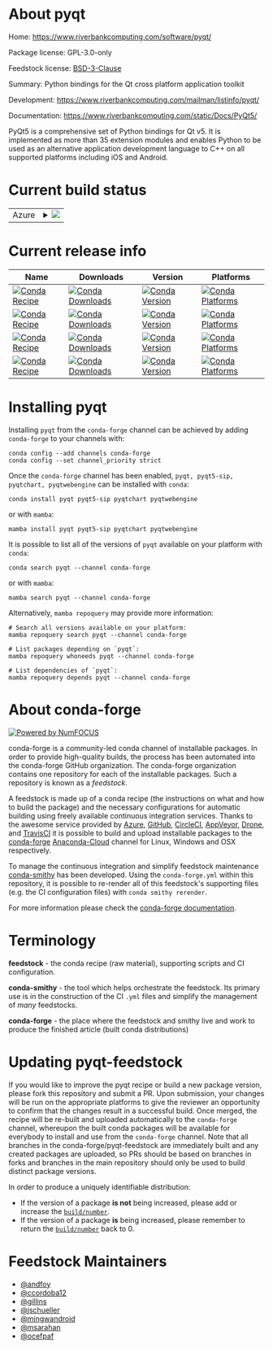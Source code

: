 About pyqt
==========

Home: https://www.riverbankcomputing.com/software/pyqt/

Package license: GPL-3.0-only

Feedstock license: [BSD-3-Clause](https://github.com/conda-forge/pyqt-feedstock/blob/main/LICENSE.txt)

Summary: Python bindings for the Qt cross platform application toolkit

Development: https://www.riverbankcomputing.com/mailman/listinfo/pyqt/

Documentation: https://www.riverbankcomputing.com/static/Docs/PyQt5/

PyQt5 is a comprehensive set of Python bindings for Qt v5.
It is implemented as more than 35 extension modules and enables Python
to be used as an alternative application development language to C++ on
all supported platforms including iOS and Android.


Current build status
====================


<table>
    
  <tr>
    <td>Azure</td>
    <td>
      <details>
        <summary>
          <a href="https://dev.azure.com/conda-forge/feedstock-builds/_build/latest?definitionId=4133&branchName=main">
            <img src="https://dev.azure.com/conda-forge/feedstock-builds/_apis/build/status/pyqt-feedstock?branchName=main">
          </a>
        </summary>
        <table>
          <thead><tr><th>Variant</th><th>Status</th></tr></thead>
          <tbody><tr>
              <td>linux_64_python3.10.____cpython</td>
              <td>
                <a href="https://dev.azure.com/conda-forge/feedstock-builds/_build/latest?definitionId=4133&branchName=main">
                  <img src="https://dev.azure.com/conda-forge/feedstock-builds/_apis/build/status/pyqt-feedstock?branchName=main&jobName=linux&configuration=linux_64_python3.10.____cpython" alt="variant">
                </a>
              </td>
            </tr><tr>
              <td>linux_64_python3.7.____cpython</td>
              <td>
                <a href="https://dev.azure.com/conda-forge/feedstock-builds/_build/latest?definitionId=4133&branchName=main">
                  <img src="https://dev.azure.com/conda-forge/feedstock-builds/_apis/build/status/pyqt-feedstock?branchName=main&jobName=linux&configuration=linux_64_python3.7.____cpython" alt="variant">
                </a>
              </td>
            </tr><tr>
              <td>linux_64_python3.8.____cpython</td>
              <td>
                <a href="https://dev.azure.com/conda-forge/feedstock-builds/_build/latest?definitionId=4133&branchName=main">
                  <img src="https://dev.azure.com/conda-forge/feedstock-builds/_apis/build/status/pyqt-feedstock?branchName=main&jobName=linux&configuration=linux_64_python3.8.____cpython" alt="variant">
                </a>
              </td>
            </tr><tr>
              <td>linux_64_python3.9.____cpython</td>
              <td>
                <a href="https://dev.azure.com/conda-forge/feedstock-builds/_build/latest?definitionId=4133&branchName=main">
                  <img src="https://dev.azure.com/conda-forge/feedstock-builds/_apis/build/status/pyqt-feedstock?branchName=main&jobName=linux&configuration=linux_64_python3.9.____cpython" alt="variant">
                </a>
              </td>
            </tr><tr>
              <td>linux_aarch64_python3.10.____cpython</td>
              <td>
                <a href="https://dev.azure.com/conda-forge/feedstock-builds/_build/latest?definitionId=4133&branchName=main">
                  <img src="https://dev.azure.com/conda-forge/feedstock-builds/_apis/build/status/pyqt-feedstock?branchName=main&jobName=linux&configuration=linux_aarch64_python3.10.____cpython" alt="variant">
                </a>
              </td>
            </tr><tr>
              <td>linux_aarch64_python3.7.____cpython</td>
              <td>
                <a href="https://dev.azure.com/conda-forge/feedstock-builds/_build/latest?definitionId=4133&branchName=main">
                  <img src="https://dev.azure.com/conda-forge/feedstock-builds/_apis/build/status/pyqt-feedstock?branchName=main&jobName=linux&configuration=linux_aarch64_python3.7.____cpython" alt="variant">
                </a>
              </td>
            </tr><tr>
              <td>linux_aarch64_python3.8.____cpython</td>
              <td>
                <a href="https://dev.azure.com/conda-forge/feedstock-builds/_build/latest?definitionId=4133&branchName=main">
                  <img src="https://dev.azure.com/conda-forge/feedstock-builds/_apis/build/status/pyqt-feedstock?branchName=main&jobName=linux&configuration=linux_aarch64_python3.8.____cpython" alt="variant">
                </a>
              </td>
            </tr><tr>
              <td>linux_aarch64_python3.9.____cpython</td>
              <td>
                <a href="https://dev.azure.com/conda-forge/feedstock-builds/_build/latest?definitionId=4133&branchName=main">
                  <img src="https://dev.azure.com/conda-forge/feedstock-builds/_apis/build/status/pyqt-feedstock?branchName=main&jobName=linux&configuration=linux_aarch64_python3.9.____cpython" alt="variant">
                </a>
              </td>
            </tr><tr>
              <td>osx_64_python3.10.____cpython</td>
              <td>
                <a href="https://dev.azure.com/conda-forge/feedstock-builds/_build/latest?definitionId=4133&branchName=main">
                  <img src="https://dev.azure.com/conda-forge/feedstock-builds/_apis/build/status/pyqt-feedstock?branchName=main&jobName=osx&configuration=osx_64_python3.10.____cpython" alt="variant">
                </a>
              </td>
            </tr><tr>
              <td>osx_64_python3.7.____cpython</td>
              <td>
                <a href="https://dev.azure.com/conda-forge/feedstock-builds/_build/latest?definitionId=4133&branchName=main">
                  <img src="https://dev.azure.com/conda-forge/feedstock-builds/_apis/build/status/pyqt-feedstock?branchName=main&jobName=osx&configuration=osx_64_python3.7.____cpython" alt="variant">
                </a>
              </td>
            </tr><tr>
              <td>osx_64_python3.8.____cpython</td>
              <td>
                <a href="https://dev.azure.com/conda-forge/feedstock-builds/_build/latest?definitionId=4133&branchName=main">
                  <img src="https://dev.azure.com/conda-forge/feedstock-builds/_apis/build/status/pyqt-feedstock?branchName=main&jobName=osx&configuration=osx_64_python3.8.____cpython" alt="variant">
                </a>
              </td>
            </tr><tr>
              <td>osx_64_python3.9.____cpython</td>
              <td>
                <a href="https://dev.azure.com/conda-forge/feedstock-builds/_build/latest?definitionId=4133&branchName=main">
                  <img src="https://dev.azure.com/conda-forge/feedstock-builds/_apis/build/status/pyqt-feedstock?branchName=main&jobName=osx&configuration=osx_64_python3.9.____cpython" alt="variant">
                </a>
              </td>
            </tr><tr>
              <td>osx_arm64_python3.10.____cpython</td>
              <td>
                <a href="https://dev.azure.com/conda-forge/feedstock-builds/_build/latest?definitionId=4133&branchName=main">
                  <img src="https://dev.azure.com/conda-forge/feedstock-builds/_apis/build/status/pyqt-feedstock?branchName=main&jobName=osx&configuration=osx_arm64_python3.10.____cpython" alt="variant">
                </a>
              </td>
            </tr><tr>
              <td>osx_arm64_python3.8.____cpython</td>
              <td>
                <a href="https://dev.azure.com/conda-forge/feedstock-builds/_build/latest?definitionId=4133&branchName=main">
                  <img src="https://dev.azure.com/conda-forge/feedstock-builds/_apis/build/status/pyqt-feedstock?branchName=main&jobName=osx&configuration=osx_arm64_python3.8.____cpython" alt="variant">
                </a>
              </td>
            </tr><tr>
              <td>osx_arm64_python3.9.____cpython</td>
              <td>
                <a href="https://dev.azure.com/conda-forge/feedstock-builds/_build/latest?definitionId=4133&branchName=main">
                  <img src="https://dev.azure.com/conda-forge/feedstock-builds/_apis/build/status/pyqt-feedstock?branchName=main&jobName=osx&configuration=osx_arm64_python3.9.____cpython" alt="variant">
                </a>
              </td>
            </tr><tr>
              <td>win_64_python3.10.____cpython</td>
              <td>
                <a href="https://dev.azure.com/conda-forge/feedstock-builds/_build/latest?definitionId=4133&branchName=main">
                  <img src="https://dev.azure.com/conda-forge/feedstock-builds/_apis/build/status/pyqt-feedstock?branchName=main&jobName=win&configuration=win_64_python3.10.____cpython" alt="variant">
                </a>
              </td>
            </tr><tr>
              <td>win_64_python3.7.____cpython</td>
              <td>
                <a href="https://dev.azure.com/conda-forge/feedstock-builds/_build/latest?definitionId=4133&branchName=main">
                  <img src="https://dev.azure.com/conda-forge/feedstock-builds/_apis/build/status/pyqt-feedstock?branchName=main&jobName=win&configuration=win_64_python3.7.____cpython" alt="variant">
                </a>
              </td>
            </tr><tr>
              <td>win_64_python3.8.____cpython</td>
              <td>
                <a href="https://dev.azure.com/conda-forge/feedstock-builds/_build/latest?definitionId=4133&branchName=main">
                  <img src="https://dev.azure.com/conda-forge/feedstock-builds/_apis/build/status/pyqt-feedstock?branchName=main&jobName=win&configuration=win_64_python3.8.____cpython" alt="variant">
                </a>
              </td>
            </tr><tr>
              <td>win_64_python3.9.____cpython</td>
              <td>
                <a href="https://dev.azure.com/conda-forge/feedstock-builds/_build/latest?definitionId=4133&branchName=main">
                  <img src="https://dev.azure.com/conda-forge/feedstock-builds/_apis/build/status/pyqt-feedstock?branchName=main&jobName=win&configuration=win_64_python3.9.____cpython" alt="variant">
                </a>
              </td>
            </tr>
          </tbody>
        </table>
      </details>
    </td>
  </tr>
</table>

Current release info
====================

| Name | Downloads | Version | Platforms |
| --- | --- | --- | --- |
| [![Conda Recipe](https://img.shields.io/badge/recipe-pyqt-green.svg)](https://anaconda.org/conda-forge/pyqt) | [![Conda Downloads](https://img.shields.io/conda/dn/conda-forge/pyqt.svg)](https://anaconda.org/conda-forge/pyqt) | [![Conda Version](https://img.shields.io/conda/vn/conda-forge/pyqt.svg)](https://anaconda.org/conda-forge/pyqt) | [![Conda Platforms](https://img.shields.io/conda/pn/conda-forge/pyqt.svg)](https://anaconda.org/conda-forge/pyqt) |
| [![Conda Recipe](https://img.shields.io/badge/recipe-pyqt5--sip-green.svg)](https://anaconda.org/conda-forge/pyqt5-sip) | [![Conda Downloads](https://img.shields.io/conda/dn/conda-forge/pyqt5-sip.svg)](https://anaconda.org/conda-forge/pyqt5-sip) | [![Conda Version](https://img.shields.io/conda/vn/conda-forge/pyqt5-sip.svg)](https://anaconda.org/conda-forge/pyqt5-sip) | [![Conda Platforms](https://img.shields.io/conda/pn/conda-forge/pyqt5-sip.svg)](https://anaconda.org/conda-forge/pyqt5-sip) |
| [![Conda Recipe](https://img.shields.io/badge/recipe-pyqtchart-green.svg)](https://anaconda.org/conda-forge/pyqtchart) | [![Conda Downloads](https://img.shields.io/conda/dn/conda-forge/pyqtchart.svg)](https://anaconda.org/conda-forge/pyqtchart) | [![Conda Version](https://img.shields.io/conda/vn/conda-forge/pyqtchart.svg)](https://anaconda.org/conda-forge/pyqtchart) | [![Conda Platforms](https://img.shields.io/conda/pn/conda-forge/pyqtchart.svg)](https://anaconda.org/conda-forge/pyqtchart) |
| [![Conda Recipe](https://img.shields.io/badge/recipe-pyqtwebengine-green.svg)](https://anaconda.org/conda-forge/pyqtwebengine) | [![Conda Downloads](https://img.shields.io/conda/dn/conda-forge/pyqtwebengine.svg)](https://anaconda.org/conda-forge/pyqtwebengine) | [![Conda Version](https://img.shields.io/conda/vn/conda-forge/pyqtwebengine.svg)](https://anaconda.org/conda-forge/pyqtwebengine) | [![Conda Platforms](https://img.shields.io/conda/pn/conda-forge/pyqtwebengine.svg)](https://anaconda.org/conda-forge/pyqtwebengine) |

Installing pyqt
===============

Installing `pyqt` from the `conda-forge` channel can be achieved by adding `conda-forge` to your channels with:

```
conda config --add channels conda-forge
conda config --set channel_priority strict
```

Once the `conda-forge` channel has been enabled, `pyqt, pyqt5-sip, pyqtchart, pyqtwebengine` can be installed with `conda`:

```
conda install pyqt pyqt5-sip pyqtchart pyqtwebengine
```

or with `mamba`:

```
mamba install pyqt pyqt5-sip pyqtchart pyqtwebengine
```

It is possible to list all of the versions of `pyqt` available on your platform with `conda`:

```
conda search pyqt --channel conda-forge
```

or with `mamba`:

```
mamba search pyqt --channel conda-forge
```

Alternatively, `mamba repoquery` may provide more information:

```
# Search all versions available on your platform:
mamba repoquery search pyqt --channel conda-forge

# List packages depending on `pyqt`:
mamba repoquery whoneeds pyqt --channel conda-forge

# List dependencies of `pyqt`:
mamba repoquery depends pyqt --channel conda-forge
```


About conda-forge
=================

[![Powered by
NumFOCUS](https://img.shields.io/badge/powered%20by-NumFOCUS-orange.svg?style=flat&colorA=E1523D&colorB=007D8A)](https://numfocus.org)

conda-forge is a community-led conda channel of installable packages.
In order to provide high-quality builds, the process has been automated into the
conda-forge GitHub organization. The conda-forge organization contains one repository
for each of the installable packages. Such a repository is known as a *feedstock*.

A feedstock is made up of a conda recipe (the instructions on what and how to build
the package) and the necessary configurations for automatic building using freely
available continuous integration services. Thanks to the awesome service provided by
[Azure](https://azure.microsoft.com/en-us/services/devops/), [GitHub](https://github.com/),
[CircleCI](https://circleci.com/), [AppVeyor](https://www.appveyor.com/),
[Drone](https://cloud.drone.io/welcome), and [TravisCI](https://travis-ci.com/)
it is possible to build and upload installable packages to the
[conda-forge](https://anaconda.org/conda-forge) [Anaconda-Cloud](https://anaconda.org/)
channel for Linux, Windows and OSX respectively.

To manage the continuous integration and simplify feedstock maintenance
[conda-smithy](https://github.com/conda-forge/conda-smithy) has been developed.
Using the ``conda-forge.yml`` within this repository, it is possible to re-render all of
this feedstock's supporting files (e.g. the CI configuration files) with ``conda smithy rerender``.

For more information please check the [conda-forge documentation](https://conda-forge.org/docs/).

Terminology
===========

**feedstock** - the conda recipe (raw material), supporting scripts and CI configuration.

**conda-smithy** - the tool which helps orchestrate the feedstock.
                   Its primary use is in the construction of the CI ``.yml`` files
                   and simplify the management of *many* feedstocks.

**conda-forge** - the place where the feedstock and smithy live and work to
                  produce the finished article (built conda distributions)


Updating pyqt-feedstock
=======================

If you would like to improve the pyqt recipe or build a new
package version, please fork this repository and submit a PR. Upon submission,
your changes will be run on the appropriate platforms to give the reviewer an
opportunity to confirm that the changes result in a successful build. Once
merged, the recipe will be re-built and uploaded automatically to the
`conda-forge` channel, whereupon the built conda packages will be available for
everybody to install and use from the `conda-forge` channel.
Note that all branches in the conda-forge/pyqt-feedstock are
immediately built and any created packages are uploaded, so PRs should be based
on branches in forks and branches in the main repository should only be used to
build distinct package versions.

In order to produce a uniquely identifiable distribution:
 * If the version of a package **is not** being increased, please add or increase
   the [``build/number``](https://docs.conda.io/projects/conda-build/en/latest/resources/define-metadata.html#build-number-and-string).
 * If the version of a package **is** being increased, please remember to return
   the [``build/number``](https://docs.conda.io/projects/conda-build/en/latest/resources/define-metadata.html#build-number-and-string)
   back to 0.

Feedstock Maintainers
=====================

* [@andfoy](https://github.com/andfoy/)
* [@ccordoba12](https://github.com/ccordoba12/)
* [@gillins](https://github.com/gillins/)
* [@jschueller](https://github.com/jschueller/)
* [@mingwandroid](https://github.com/mingwandroid/)
* [@msarahan](https://github.com/msarahan/)
* [@ocefpaf](https://github.com/ocefpaf/)

